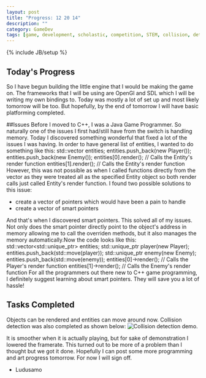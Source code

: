 ```yaml
---
layout: post
title: "Progress: 12 20 14"
description: ""
category: GameDev 
tags: [game, development, scholastic, competition, STEM, collision, detection, progress, log]
---
```

{% include JB/setup %}

## Today's Progress
So I have begun building the little engine that I would be making the game on. The frameworks that I will be using are OpenGl and SDL which I will be writing my own bindings to. Today was mostly a lot of set up and most likely tomorrow will be too. But hopefully, by the end of tomorrow I will have basic platforming completed.

##Issues
Before I moved to C++, I was a Java Game Programmer. So naturally one of the issues I first had/still have from the switch is handling memory. Today I discovered something wonderful that fixed a lot of the issues I was having. In order to have general list of entities, I wanted to do something like this:
	std::vector<Entity> entities;
	entities.push_back(new Player());
	entities.push_back(new Enemy());
	entities[0].render(); // Calls the Entity's render function
	entities[1].render(); // Calls the Entity's render function
However, this was not possible as when I called functions directly from the vector as they were treated all as the specified Entity object so both render calls just called Entity's render function. I found two possible solutions to this issue:

- create a vector of pointers which would have been a pain to handle
- create a vector of smart pointers

And that's when I discovered smart pointers. This solved all of my issues. Not only does the smart pointer directly point to the object's address in memory allowing me to call the overriden methods, but it also manages the memory automatically.Now the code looks like this:
	std::vector<std::unique_ptr<Entity>> entities;
	std::unique_ptr<Player> player(new Player);
	entities.push_back(std::move(player));
	std::unique_ptr<Enemy> enemy(new Enemy);
	entities.push_back(std::move(enemy));
	entities[0]->render(); // Calls the Player's render function
	entities[1]->render(); // Calls the Enemy's render function
For all the programmers out there new to C++ game programming, I definitely suggest learning about smart pointers. They will save you a lot of hassle!

## Tasks Completed
Objects can be rendered and entities can move around now. Collision detection was also completed as shown below:
![Collision detection demo.](http://i.imgur.com/JGX6kmi.gif)

It is smoother when it is actually playing, but for sake of demonstration I lowered the framerate. This turned out to be more of a problem than I thought but we got it done. Hopefully I can post some more programming and art progress tomorrow. For now I will sign off.

- Ludusamo
